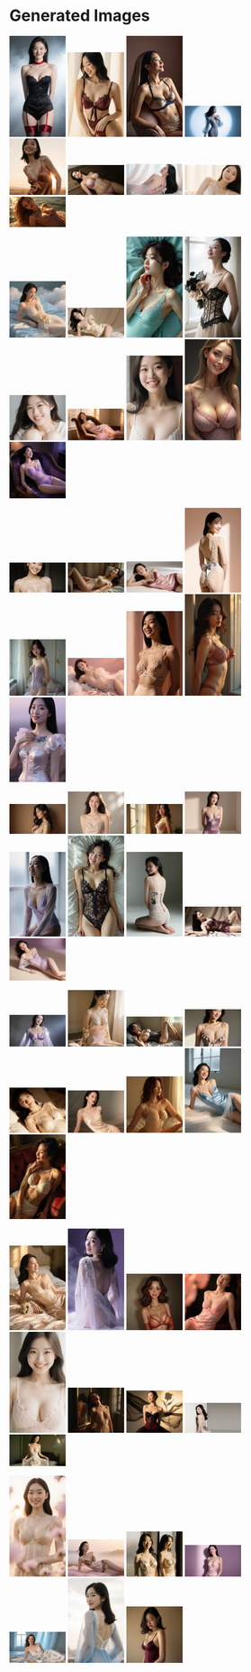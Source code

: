 # Generated Images



<img src="2025_10_03_01.webp" width="100"/> <img src="2025_10_03_02.webp" width="100"/> <img src="2025_10_03_03.webp" width="100"/> <img src="2025_10_03_04.webp" width="100"/> <img src="2025_10_03_05.webp" width="100"/> <img src="2025_10_03_06.webp" width="100"/> <img src="2025_10_03_07.webp" width="100"/> <img src="2025_10_03_08.webp" width="100"/> <img src="2025_10_03_09.webp" width="100"/>

<img src="2025_10_03_10.webp" width="100"/> <img src="2025_10_03_11.webp" width="100"/> <img src="2025_10_03_12.webp" width="100"/> <img src="2025_10_03_13.webp" width="100"/> <img src="2025_10_03_14.webp" width="100"/> <img src="2025_10_03_15.webp" width="100"/> <img src="2025_10_03_16.webp" width="100"/> <img src="2025_10_03_17.webp" width="100"/> <img src="2025_10_03_18.webp" width="100"/>

<img src="2025_10_03_19.webp" width="100"/> <img src="2025_10_03_20.webp" width="100"/> <img src="2025_10_03_21.webp" width="100"/> <img src="2025_10_03_22.webp" width="100"/> <img src="2025_10_03_23.webp" width="100"/> <img src="2025_10_03_24.webp" width="100"/> <img src="2025_10_03_25.webp" width="100"/> <img src="2025_10_03_26.webp" width="100"/> <img src="2025_10_03_27.webp" width="100"/>

<img src="2025_10_03_28.webp" width="100"/> <img src="2025_10_03_29.webp" width="100"/> <img src="2025_10_03_30.webp" width="100"/> <img src="2025_10_03_31.webp" width="100"/> <img src="2025_10_03_32.webp" width="100"/> <img src="2025_10_03_33.webp" width="100"/> <img src="2025_10_03_34.webp" width="100"/> <img src="2025_10_03_35.webp" width="100"/> <img src="2025_10_03_36.webp" width="100"/>

<img src="2025_10_03_37.webp" width="100"/> <img src="2025_10_03_38.webp" width="100"/> <img src="2025_10_03_39.webp" width="100"/> <img src="2025_10_03_40.webp" width="100"/> <img src="2025_10_03_41.webp" width="100"/> <img src="2025_10_03_42.webp" width="100"/> <img src="2025_10_03_43.webp" width="100"/> <img src="2025_10_03_44.webp" width="100"/> <img src="2025_10_03_45.webp" width="100"/>

<img src="2025_10_03_46.webp" width="100"/> <img src="2025_10_03_47.webp" width="100"/> <img src="2025_10_03_48.webp" width="100"/> <img src="2025_10_03_49.webp" width="100"/> <img src="2025_10_03_50.webp" width="100"/> <img src="2025_10_03_51.webp" width="100"/> <img src="2025_10_03_52.webp" width="100"/> <img src="2025_10_03_53.webp" width="100"/> <img src="2025_10_03_54.webp" width="100"/>

<img src="2025_10_03_55.webp" width="100"/> <img src="2025_10_03_56.webp" width="100"/> <img src="2025_10_03_57.webp" width="100"/> <img src="2025_10_03_58.webp" width="100"/> <img src="2025_10_03_59.webp" width="100"/> <img src="2025_10_03_60.webp" width="100"/> <img src="2025_10_03_61.webp" width="100"/>